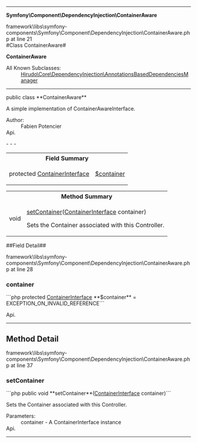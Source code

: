 - - -

**Symfony\Component\DependencyInjection\ContainerAware**
<div class="location">framework\libs\symfony-components\Symfony\Component\DependencyInjection\ContainerAware.php at line 21</div>
#Class ContainerAware#

**ContainerAware**


<dl>
<dt>All Known Subclasses:</dt>
<dd><a href="https://github.com/JeyDotC/Hirudo-docs/blob/master/hirudo/core/dependencyinjection/annotationsbaseddependenciesmanager.html">Hirudo\Core\DependencyInjection\AnnotationsBasedDependenciesManager</a> </dd>
</dl>

- - -

<p class="signature">public  class **ContainerAware**</p>

<div class="comment" id="overview_description"><p>A simple implementation of ContainerAwareInterface.</p></div>

<dl>
<dt>Author:</dt>
<dd>Fabien Potencier <fabien@symfony.com></dd>
<dt>Api.</dt>
</dl>
- - -

<table id="summary_field">
<tr><th colspan="2">Field Summary</th></tr>
<tr>
<td class="type">protected  <a href="../../../symfony/component/dependencyinjection/containerinterface.html">ContainerInterface</a></td>
<td class="description"><p class="name"><a href="#container">$container</a></p><p class="description"></p></td>
</tr>
</table>

<table id="summary_method">
<tr><th colspan="2">Method Summary</th></tr>
<tr>
<td class="type"> void</td>
<td class="description"><p class="name"><a href="#setContainer">setContainer</a>(<a href="../../../symfony/component/dependencyinjection/containerinterface.html">ContainerInterface</a> container)</p><p class="description">Sets the Container associated with this Controller.</p></td>
</tr>
</table>

##Field Detail##
<div class="location">framework\libs\symfony-components\Symfony\Component\DependencyInjection\ContainerAware.php at line 28</div>
<h3 id="container">container</h3>
```php
protected  <a href="../../../symfony/component/dependencyinjection/containerinterface.html">ContainerInterface</a> **$container** = EXCEPTION_ON_INVALID_REFERENCE```
<div class="details">
<p></p><dl>
<dt>Api.</dt>
</dl>
</div>

- - -

<h2 id="detail_method">Method Detail</h2>
<div class="location">framework\libs\symfony-components\Symfony\Component\DependencyInjection\ContainerAware.php at line 37</div>
<h3 id="setContainer()">setContainer</h3>
```php
public  void **setContainer**(<a href="../../../symfony/component/dependencyinjection/containerinterface.html">ContainerInterface</a> container)```
<div class="details">
<p>Sets the Container associated with this Controller.</p><dl>
<dt>Parameters:</dt>
<dd>container - A ContainerInterface instance</dd>
<dt>Api.</dt>
</dl>
</div>

- - -

